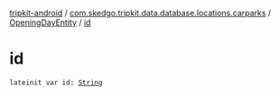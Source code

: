 [tripkit-android](../../index.md) / [com.skedgo.tripkit.data.database.locations.carparks](../index.md) / [OpeningDayEntity](index.md) / [id](./id.md)

# id

`lateinit var id: `[`String`](https://kotlinlang.org/api/latest/jvm/stdlib/kotlin/-string/index.html)
